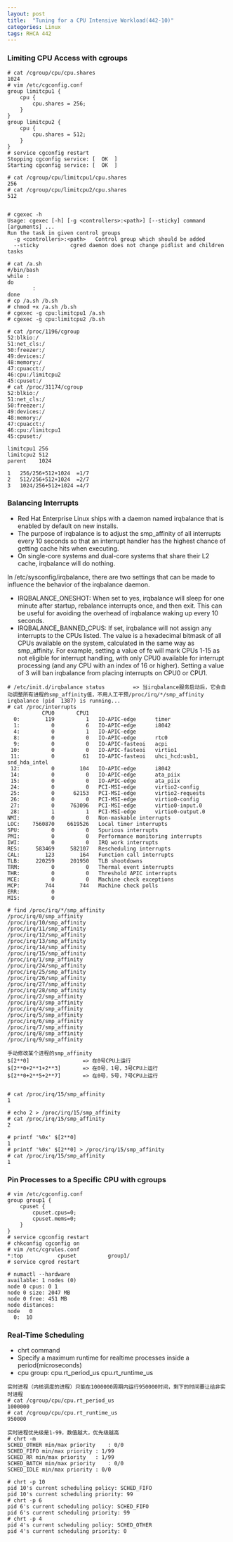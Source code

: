```yaml
---
layout: post
title:  "Tuning for a CPU Intensive Workload(442-10)"
categories: Linux
tags: RHCA 442
---
```


### Limiting CPU Access with cgroups

```
# cat /cgroup/cpu/cpu.shares 
1024
# vim /etc/cgconfig.conf
group limitcpu1 {
    cpu {
        cpu.shares = 256;
    }
}
group limitcpu2 {
    cpu {
        cpu.shares = 512;
    }
}
# service cgconfig restart
Stopping cgconfig service: [  OK  ]
Starting cgconfig service: [  OK  ]

# cat /cgroup/cpu/limitcpu1/cpu.shares 
256
# cat /cgroup/cpu/limitcpu2/cpu.shares 
512


# cgexec -h
Usage: cgexec [-h] [-g <controllers>:<path>] [--sticky] command [arguments] ...
Run the task in given control groups
  -g <controllers>:<path>	Control group which should be added
  --sticky			cgred daemon does not change pidlist and children tasks

# cat /a.sh 
#/bin/bash
while :
do
        :
done
# cp /a.sh /b.sh
# chmod +x /a.sh /b.sh
# cgexec -g cpu:limitcpu1 /a.sh 
# cgexec -g cpu:limitcpu2 /b.sh

# cat /proc/1196/cgroup 
52:blkio:/
51:net_cls:/
50:freezer:/
49:devices:/
48:memory:/
47:cpuacct:/
46:cpu:/limitcpu2
45:cpuset:/
# cat /proc/31174/cgroup 
52:blkio:/
51:net_cls:/
50:freezer:/
49:devices:/
48:memory:/
47:cpuacct:/
46:cpu:/limitcpu1
45:cpuset:/

```

```
limitcpu1 256
limitcpu2 512
parent    1024

1   256/256+512+1024  =1/7
2   512/256+512+1024  =2/7
3   1024/256+512+1024 =4/7
```

### Balancing Interrupts

*    Red Hat Enterprise Linux ships with a daemon named irqbalance that is enabled by default on new installs. 
*    The purpose of  irqbalance is to adjust the smp_affinity of all interrupts every 10 seconds so that an interrupt handler has the highest chance of getting cache hits when executing. 
*    On single-core systems and dual-core systems that share their L2 cache, irqbalance will do nothing.

In /etc/sysconfig/irqbalance, there are two settings that can be made to influence the behavior of the irqbalance daemon.

*    IRQBALANCE_ONESHOT: When set to yes, irqbalance will sleep for one minute after startup, rebalance interrupts once, and then exit. This can be useful for avoiding the overhead of irqbalance waking up every 10 seconds.
*    IRQBALANCE_BANNED_CPUS: If set, irqbalance will not assign any interrupts to the CPUs listed. The value is a hexadecimal bitmask of all CPUs available on the system, calculated in the same way as  smp_affinity. For example, setting a value of fe will mark CPUs 1-15 as not eligible for interrupt handling, with only CPU0 available for interrupt processing (and any CPU with an index of 16 or higher). Setting a value of 3 will ban irqbalance from placing interrupts on CPU0 or CPU1.

```
# /etc/init.d/irqbalance status         => 当irqbalance服务启动后，它会自动调整所有进程的smp_affinity值，不用人工干预/proc/irq/*/smp_affinity
irqbalance (pid  1387) is running...
# cat /proc/interrupts 
           CPU0       CPU1       
  0:        119          1   IO-APIC-edge      timer
  1:          0          6   IO-APIC-edge      i8042
  4:          0          1   IO-APIC-edge    
  8:          0          0   IO-APIC-edge      rtc0
  9:          0          0   IO-APIC-fasteoi   acpi
 10:          0          0   IO-APIC-fasteoi   virtio1
 11:          0         61   IO-APIC-fasteoi   uhci_hcd:usb1, snd_hda_intel
 12:          0        104   IO-APIC-edge      i8042
 14:          0          0   IO-APIC-edge      ata_piix
 15:          0          0   IO-APIC-edge      ata_piix
 24:          0          0   PCI-MSI-edge      virtio2-config
 25:          0      62153   PCI-MSI-edge      virtio2-requests
 26:          0          0   PCI-MSI-edge      virtio0-config
 27:          0     763096   PCI-MSI-edge      virtio0-input.0
 28:          1          1   PCI-MSI-edge      virtio0-output.0
NMI:          0          0   Non-maskable interrupts
LOC:    7560870    6619526   Local timer interrupts
SPU:          0          0   Spurious interrupts
PMI:          0          0   Performance monitoring interrupts
IWI:          0          0   IRQ work interrupts
RES:     583469     582107   Rescheduling interrupts
CAL:        123        164   Function call interrupts
TLB:     220259     201950   TLB shootdowns
TRM:          0          0   Thermal event interrupts
THR:          0          0   Threshold APIC interrupts
MCE:          0          0   Machine check exceptions
MCP:        744        744   Machine check polls
ERR:          0
MIS:          0

# find /proc/irq/*/smp_affinity
/proc/irq/0/smp_affinity
/proc/irq/10/smp_affinity
/proc/irq/11/smp_affinity
/proc/irq/12/smp_affinity
/proc/irq/13/smp_affinity
/proc/irq/14/smp_affinity
/proc/irq/15/smp_affinity
/proc/irq/1/smp_affinity
/proc/irq/24/smp_affinity
/proc/irq/25/smp_affinity
/proc/irq/26/smp_affinity
/proc/irq/27/smp_affinity
/proc/irq/28/smp_affinity
/proc/irq/2/smp_affinity
/proc/irq/3/smp_affinity
/proc/irq/4/smp_affinity
/proc/irq/5/smp_affinity
/proc/irq/6/smp_affinity
/proc/irq/7/smp_affinity
/proc/irq/8/smp_affinity
/proc/irq/9/smp_affinity
```

```
手动修改某个进程的smp_affinity
$[2**0]                 => 在0号CPU上运行
$[2**0+2**1+2**3]       => 在0号，1号，3号CPU上运行
$[2**0+2**5+2**7]       => 在0号，5号，7号CPU上运行


# cat /proc/irq/15/smp_affinity
1

# echo 2 > /proc/irq/15/smp_affinity
# cat /proc/irq/15/smp_affinity
2

# printf '%0x' $[2**0]
1
# printf '%0x' $[2**0] > /proc/irq/15/smp_affinity
# cat /proc/irq/15/smp_affinity
1
```

### Pin Processes to a Specific CPU with cgroups

```
# vim /etc/cgconfig.conf
group group1 {
    cpuset {
        cpuset.cpus=0;
        cpuset.mems=0;
    }
}
# service cgconfig restart
# chkconfig cgconfig on
# vim /etc/cgrules.conf
*:top           cpuset          group1/
# service cgred restart

# numactl --hardware
available: 1 nodes (0)
node 0 cpus: 0 1
node 0 size: 2047 MB
node 0 free: 451 MB
node distances:
node   0
  0:  10
```

### Real-Time Scheduling

*    chrt command
*    Specify a maximum runtime for realtime processes inside a period(microseconds)
*    cpu group: cpu.rt_period_us cpu.rt_runtime_us 

```
实时进程（内核调度的进程）只能在1000000周期内运行950000时间，剩下的时间要让给非实时进程
# cat /cgroup/cpu/cpu.rt_period_us 
1000000
# cat /cgroup/cpu/cpu.rt_runtime_us 
950000
```

```
实时进程优先级是1-99，数值越大，优先级越高
# chrt -m
SCHED_OTHER min/max priority	: 0/0
SCHED_FIFO min/max priority	: 1/99
SCHED_RR min/max priority	: 1/99
SCHED_BATCH min/max priority	: 0/0
SCHED_IDLE min/max priority	: 0/0

# chrt -p 10
pid 10's current scheduling policy: SCHED_FIFO
pid 10's current scheduling priority: 99
# chrt -p 6
pid 6's current scheduling policy: SCHED_FIFO
pid 6's current scheduling priority: 99
# chrt -p 4
pid 4's current scheduling policy: SCHED_OTHER
pid 4's current scheduling priority: 0

```

